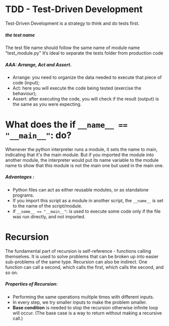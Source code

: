 # TDD - Test-Driven Development
Test-Driven Development is a strategy to think and do tests first.

##### the test name
The test file name should follow the same name of module name "test_module.py"
It’s ideal to separate the tests folder from production code
##### AAA: Arrange, Act and Assert.
- Arrange: you need to organize the data needed to execute that piece of code (input);
- Act: here you will execute the code being tested (exercise the behaviour);
- Assert: after executing the code, you will check if the result (output) is the same as you were expecting.

# What does the if ``` __name__ == "__main__" ```: do?
Whenever the python interpreter runs a module, it sets the name to main, indicating that it's the main module.
But if you imported the module into another module, the interpreter would put its name variable to the module name to show that this module is not the main one but used in the main one.
##### Advantages :
- Python files can act as either reusable modules, or as standalone programs.
- If you import this script as a module in another script, the ``` __name__ ``` is set to the name of the script/module.
- if ``` __name__ == "__main__" ```: is used to execute some code only if the file was run directly, and not imported.

# Recursion 
The fundamental part of recursion is self-reference - functions calling themselves. It is used to solve problems that can be broken up into easier sub-problems of the same type.
Recursion can also be indirect. One function can call a second, which calls the first, which calls the second, and so on.

##### Properties of Recursion:
- Performing the same operations multiple times with different inputs.
- In every step, we try smaller inputs to make the problem smaller.
- __Base condition__ is needed to stop the recursion otherwise infinite loop will occur.
(The base case is a way to return without making a recursive call.)

